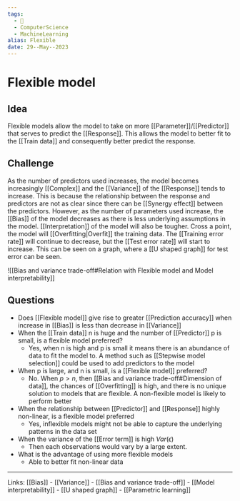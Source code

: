 ```yaml
---
tags:
  - 🌱
  - ComputerScience
  - MachineLearning
alias: Flexible
date: 29--May--2023
---
```


# Flexible model
## Idea
Flexible models allow the model to take on more [[Parameter]]/[[Predictor]] that serves to predict the [[Response]]. This allows the model to better fit to the [[Train data]] and consequently better predict the response.
## Challenge
As the number of predictors used increases, the model becomes increasingly [[Complex]] and the [[Variance]] of the [[Response]] tends to increase. This is because the relationship between the response and predictors are not as clear since there can be [[Synergy effect]] between the predictors. However, as the number of parameters used increase, the [[Bias]] of the model decreases as there is less underlying assumptions in the model. [[Interpretation]] of the model will also be tougher.
Cross a point, the model will [[Overfitting|Overfit]] the training data. The [[Training error rate]] will continue to decrease, but the [[Test error rate]] will start to increase. This can be seen on a graph, where a [[U shaped graph]] for test error can be seen.

![[Bias and variance trade-off#Relation with Flexible model and Model interpretability]]

## Questions
- Does [[Flexible model]] give rise to greater [[Prediction accuracy]] when increase in [[Bias]] is less than decrease in [[Variance]]
- When the [[Train data]] n is huge and the number of [[Predictor]] p is small, is a flexible model preferred?
    - Yes, when n is high and p is small it means there is an abundance of data to fit the model to. A method such as [[Stepwise model selection]] could be used to add predictors to the model
- When p is large, and n is small, is a [[Flexible model]] preferred?
    - No. When $p>n$, then [[Bias and variance trade-off#Dimension of data]], the chances of [[Overfitting]] is high, and there is no unique solution to models that are flexible. A non-flexible model is likely to perform better
- When the relationship between [[Predictor]] and [[Response]] highly non-linear, is a flexible model preferred
    - Yes, inflexible models might not be able to capture the underlying patterns in the data set
- When the variance of the [[Error term]] is high $Var(\epsilon)$
    - Then each observations would vary by a large extent.
- What is the advantage of using more flexible models
    - Able to better fit non-linear data

---
Links: [[Bias]] - [[Variance]] - [[Bias and variance trade-off]] - [[Model interpretability]] - [[U shaped graph]] - [[Parametric learning]]